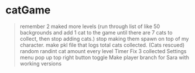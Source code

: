 ﻿# catGame

> remember 2 maked more levels (run through list of like 50 backgrounds and add 1 cat to the game until there are 7 cats to collect, then stop adding cats.)
> stop making them spawn on top of my character.
> make pkl file that logs total cats collected. (Cats rescued)
> random randint cat amount every level
> Timer
> Fix 3 collected
> Settings menu pop up top right button toggle
> Make player branch for Sara with working versions

